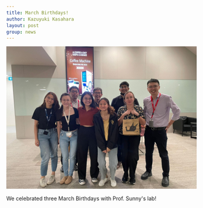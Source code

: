 ```yaml
---
title: March Birthdays!
author: Kazuyuki Kasahara
layout: post
group: news
---
```

 <img src="/static/img/news/MarchBirthdays.jpeg" 
alt="/static/img/news/Three_birthdays.jpeg" class="img-fluid">

We celebrated three March Birthdays with Prof. Sunny's lab!
